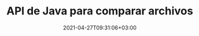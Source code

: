 ---
############################# Static ############################
layout: "product"
date: 2021-04-27T09:31:06+03:00
draft: false

product: "Comparison"
product_tag: "comparison"
platform: "Java"
platform_tag: "java"

############################# Head ############################
head_title: "API de comparación de documentos Java | Comparar texto y estilo de PDF Word Excel HTML"
head_description: "API de comparación de documentos Java para comparar y fusionar Word Excel PPTX OpenOffice, Web, PDF, AutoCAD y otros formatos de archivo. Compare documentos con seguimiento de cambios."

############################# Header ############################
title: "API de Java para comparar archivos"
description: "Cree aplicaciones Java para comparar eficazmente el contenido de los archivos en busca de diferencias en todos los formatos de archivos de imágenes y documentos estándar."
button:
    enable: true
    icon: "fas fa-arrow-down"
    label: "Descargue prueba gratis"
    link: "https://downloads.groupdocs.com/comparison/java"

############################# SubMenu ############################
submenu:
    enable: true
    
    left:
        img_alt: "GroupDocs.Comparison for Java"
        image: "https://www.groupdocs.cloud/templates/groupdocs/images/product-logos/groupdocs-comparison-java.png"
        product: "GroupDocs.Comparison"
        platform: "Java"

    middle:
        button:
            # button loop
            - link: "#overview"
              text: "Descripción general"

            # button loop
            - link: "#features"
              text: "Características"

            # button loop
            - link: "#support"
              text: "Apoyo"

            # button loop
            - link: "https://products.groupdocs.app/comparison"
              text: "Demo en vivo"

            # button loop
            - link: "https://purchase.groupdocs.com/pricing/comparison/java"
              text: "Precios"

    right:
        link_download: "https://downloads.groupdocs.com/comparison"
        link_learn: "https://docs.groupdocs.com/comparison/java/"
        link_buy: "https://purchase.groupdocs.com"

############################# Overview ############################
overview:
    enable: true
    example_image: "/comparison/comparison-example.webp"
    content: |
      
    more_overview:
      # more_overview_loop
      - title: "¿Qué es GroupDocs.Comparison for Java"
        content: "GroupDocs.Comparison for Java es la API más flexible y fácil de usar para ayudarle a desarrollar aplicaciones de comparación de documentos en el entorno Java. El verificador de diferencias y la API de combinación de documentos le permiten detectar cambios y diferencias en el contenido, así como en el estilo del texto, entre formatos de documentos similares."

      # more_overview_loop
      - title: "Formatos admitidos"
        content: "La biblioteca GroupDocs.Comparison admite la detección de diferencias tanto en el contenido como en el estilo del texto entre formatos populares de imágenes y documentos, como PDF, HTML, correo electrónico Outlook, documentos de Microsoft Office Word, hojas de cálculo de Excel, presentaciones de PowerPoint, Onenote, diagramas de Visio, textos, png. , imágenes gif y bmp, así como cientos de otros formatos."
        
      # more_overview_loop
      - title: "Capacidades de comparación"
        content: "La comparación se puede realizar para detectar cambios en el contenido de palabras, párrafos, tablas o gráficos y sus estilos, y le proporcionará un documento de comparación que enumera un resumen de las diferencias, su número y tipo de pertenencia. GroupDocs.Comparison for Java puede extraer fácilmente información básica sobre el documento fuente, comparar y guardar documentos simples, cifrados y protegidos con contraseña de varios formatos a través de un archivo o flujo de datos."
        
      # more_overview_loop
      - title: "Documentación y ejemplos"
        content: "Ya existe mucha documentación sobre el uso de la biblioteca de comparación en diferentes plataformas con ejemplos de código, por lo que no tiene que pensar mucho en cómo trabajar con GroupDocs.Comparison para la API Java en su aplicación."
        
      # more_overview_loop
      - title: "Compatibilidad"
        content: "GroupDocs.Comparison for Java no requiere la instalación de ningún software externo en el sistema. Es compatible con todas las versiones de Java y admite sistemas operativos populares (Windows, Linux, MacOS) capaces de ejecutar el entorno de ejecución Java."
    examples:
      enable: true
      
    more_feature:
      # more_feature_loop
      - title: "Compare documentos fácilmente usando la API de Java"
        content: |
          A través de la API GroupDocs.Comparison for Java puede comparar fácilmente documentos de formatos admitidos para encontrar diferencias entre ellos. El siguiente ejemplo muestra cómo comparar dos documentos de Microsoft Word usando Java:
          
          ```java
          try (Comparer comparer = new Comparer("D:\\source.pdf")) {
              comparer.add("D:\\target.pdf");
              comparer.compare("D:\\result.pdf");
          }
          ```
      # more_feature_loop
      - title: "Especificar nivel de detalle de comparación"
        content: "GroupDocs.Comparison for Java le permite comparar documentos en tres niveles de profundidad. Puede configurar la intensidad de la comparación para que sea baja (compare el texto palabra por palabra con una precisión para la cuadrícula de imágenes = 50), media (compare el texto carácter por carácter con una precisión para la cuadrícula de imágenes = 100) o alta (compare el texto carácter por carácter con precisión para las imágenes). cuadrícula = 150)."

      # more_feature_loop
      - title: "Comparar estilo de texto"
        content: "Junto con el contenido del documento, la API GroupDocs.Comparison for Java también permite comparar el estilo del texto.

        El nombre de la fuente, el tamaño, el color, el estilo (negrita, cursiva, subrayado, versalitas e hipervínculos) y, si corresponde, el color inferior, también se pueden comparar para comprobar la diferencia entre los documentos comparados, mientras se comparan las palabras y los caracteres.  

        Para comparar párrafos, también se pueden comparar la alineación, la sangría (sangría izquierda, sangría derecha), el espaciado (espacio después, espacio antes), la sangría de la primera línea y el interlineado.  

        De manera similar, cuando corresponda, también se pueden comparar otras secciones de una página a través de la API GroupDocs.Comparison for Java. Las secciones incluyen la distancia del pie de página, los márgenes de la página (izquierdo, derecho, superior e inferior), la altura de la página, la orientación de la página, el color del borde y el ancho de la línea."
      
    tabs:
      enable: true
      
      ## TAB ONE ##
      tab_one:
        description: |
          A continuación se muestra una descripción general de GroupDocs.Comparison for Java:
      
        right:
          enable: true
          icon: "fab fa-html5"
          title: "Descripción general"
          content: |
            * Comparar contenidos y estilos
            * Obtener resumen comparativo
            * Aceptar/Rechazar cambios en Word
            * Fusionar y comparar 3 archivos de Word
            * Soporte para transmisiones
            * Detección de tipo de archivo a través de Stream
            * Comparar archivos protegidos
            * Comparar archivos cifrados
            * Guardar comparación como imagen
            * Comparar página específica en Word
            * Comparar marca de agua en PDF
            * Aplicar/Descartar cambios
      
      ## TAB TWO ##
      tab_two:
        description: |
          GroupDocs.Comparison for Java admite todos los [formatos de archivos de documentos](https://docs.groupdocs.com/comparison/java/supported-document-formats/) populares, incluidos: Microsoft Office, imágenes, diagramas y muchos otros. .
        left:
          enable: true
          table:
            # table loop
            - title: "Microsoft Office"
              content: |
                * **Word:** [DOC](https://products.groupdocs.com/comparison/java/doc/), [DOCX](https://products.groupdocs.com/comparison/java/docx/), [DOCM](https://products.groupdocs.com/comparison/java/docm/), [DOT](https://products.groupdocs.com/comparison/java/dot/), [DOTX](https://products.groupdocs.com/comparison/java/dotx/), [DOTM](https://products.groupdocs.com/comparison/java/dotm/), [RTF](https://products.groupdocs.com/comparison/java/rtf/), [TXT](https://products.groupdocs.com/comparison/java/txt/)
                * **Excel:** [XLS](https://products.groupdocs.com/comparison/java/xls/), [XLSX](https://products.groupdocs.com/comparison/java/xlsx/), [XLSM](https://products.groupdocs.com/comparison/java/xlsm/), [XLSB](https://products.groupdocs.com/comparison/java/xlsb/), [XLTM](https://products.groupdocs.com/comparison/java/xltm/), [XLT](https://products.groupdocs.com/comparison/java/xlt/), [XLTM](https://products.groupdocs.com/comparison/java/xltm/), [XLTX](https://products.groupdocs.com/comparison/java/xltx/), [XLAM](https://products.groupdocs.com/comparison/java/xlam/), [SXC](https://products.groupdocs.com/comparison/java/sxc/), [SpreadsheetML](https://products.groupdocs.com/comparison/java/xml/)
                * **PowerPoint:** [PPT](https://products.groupdocs.com/comparison/java/ppt/), [PPTX](https://products.groupdocs.com/comparison/java/pptx/), [PPS](https://products.groupdocs.com/comparison/java/pps/), [PPSX](https://products.groupdocs.com/comparison/java/ppsx/), [PPSM](https://products.groupdocs.com/comparison/java/ppsm/), [POT](https://products.groupdocs.com/comparison/java/pot/), [POTM](https://products.groupdocs.com/comparison/java/potm/), [POTX](https://products.groupdocs.com/comparison/java/potx/), [PPTM](https://products.groupdocs.com/comparison/java/pptm/)
                * **Visio:** [VSD](https://products.groupdocs.com/comparison/java/vsd/), [VDX](https://products.groupdocs.com/comparison/java/vdx/), [VSS](https://products.groupdocs.com/comparison/java/vss/), [VSSX](https://products.groupdocs.com/comparison/java/vssx/), [VSX](https://products.groupdocs.com/comparison/java/vsx/), [VST](https://products.groupdocs.com/comparison/java/vst/), [VSTX](https://products.groupdocs.com/comparison/java/vstx/), [VTX](https://products.groupdocs.com/comparison/java/vtx/), [VSDX](https://products.groupdocs.com/comparison/java/vsdx/), [VDW](https://products.groupdocs.com/comparison/java/vdw/), [VSTM](https://products.groupdocs.com/comparison/java/vstm/), [VSSM](https://products.groupdocs.com/comparison/java/vssm/), [VSDM](https://products.groupdocs.com/comparison/java/vsdm/)
                * **Outlook:** [MSG](https://products.groupdocs.com/comparison/java/msg/), [EML](https://products.groupdocs.com/comparison/java/eml/), [EMLX](https://products.groupdocs.com/comparison/java/emlx/), [PST](https://products.groupdocs.com/comparison/java/pst/), [OST](https://products.groupdocs.com/comparison/java/ost/)
                * **OneNote:** [ONE](https://products.groupdocs.com/comparison/java/one/)

        right:
          enable: true
          table:
            # table loop
            - title: "Otros formatos"
              content: |
                * **Lenguajes de programación**: [CS](https://products.groupdocs.com/comparison/java/cs/), [Java](https://products.groupdocs.com/comparison/java/java/), [CPP](https://products.groupdocs.com/comparison/java/cpp/), [JS](https://products.groupdocs.com/comparison/java/js/), [PY](https://products.groupdocs.com/comparison/java/py/), [RB](https://products.groupdocs.com/comparison/java/rb/), [PL](https://products.groupdocs.com/comparison/java/pl/), [ASM](https://products.groupdocs.com/comparison/java/asm/), [GROOVY](https://products.groupdocs.com/comparison/java/groovy/), [JSON](https://products.groupdocs.com/comparison/java/json/), [PHP](https://products.groupdocs.com/comparison/java/php/), [SQL](https://products.groupdocs.com/comparison/java/sql/), [LOG](https://products.groupdocs.com/comparison/java/log/), [DIFF](https://products.groupdocs.com/comparison/java/diff/), [LESS](https://products.groupdocs.com/comparison/java/less/), [SCALA](https://products.groupdocs.com/comparison/java/scala/)
                * **OpenDocument**: [ODT](https://products.groupdocs.com/comparison/java/odt/), [OTT](https://products.groupdocs.com/comparison/java/ott/), [ODS](https://products.groupdocs.com/comparison/java/ods/), [ODP](https://products.groupdocs.com/comparison/java/odp/), [OTP](https://products.groupdocs.com/comparison/java/otp/)
                * **Portable**: [PDF](https://products.groupdocs.com/comparison/java/pdf/), [MOBI](https://products.groupdocs.com/comparison/java/mobi/)
                * **AutoCAD**: [DXF](https://products.groupdocs.com/comparison/java/dxf/), [DWG](https://products.groupdocs.com/comparison/java/dwg/)
                * **Email**: [EML](https://products.groupdocs.com/comparison/java/eml/), [EMLX](https://products.groupdocs.com/comparison/java/emlx/), [MSG](https://products.groupdocs.com/comparison/java/msg/)
                * **Images**: [JPEG](https://products.groupdocs.com/comparison/java/jpeg/), [BMP](https://products.groupdocs.com/comparison/java/bmp/), [PNG](https://products.groupdocs.com/comparison/java/png/), [GIF](https://products.groupdocs.com/comparison/java/gif/), [DCM](https://products.groupdocs.com/comparison/java/dcm/), [DICOM](https://products.groupdocs.com/comparison/java/dicom/), [DjVu](https://products.groupdocs.com/comparison/java/djvu/)
                * **Web**: [HTM](https://products.groupdocs.com/comparison/java/htm/), [HTML](https://products.groupdocs.com/comparison/java/html/), [MHTML](https://products.groupdocs.com/comparison/java/mhtml/)
                * **Text**: [TXT](https://products.groupdocs.com/comparison/java/txt/)

      ## TAB THREE ##
      tab_three:
        description: |
          GroupDocs.Comparison for Java admite los siguientes sistemas operativos, marcos y administradores de paquetes:
      
        left:
          enable: true
          table:
            # table loop
            - icon: "fab fa-windows"
              title: "Sistemas operativos"
              content: |
                * Microsoft Windows Desktop
                * Microsoft Windows Server
                * Linux
                * MacOS

            # table loop
            - icon: "fas fa-code"
              title: "Marcos soportados"
              content: |
                * Java 7 (1.7) o mas alto

        right:
          enable: true
          table:
            
            # table loop
            - icon: "fas fa-cogs"
              title: "Entornos de desarrollo"
              content: |
                * NetBeans
                * IntelliJ IDEA
                * Eclipse
            # table loop
            - icon: "fas fa-tools"
              title: "Construir herramienta de automatización"
              content: |
                * Maven

############################# Features ############################
features:
    enable: true
    title: "Funciones de GroupDocs.Comparison for Java"

    feature:
      # feature loop
      - icon: "fas fa-copy"
        content: "[Compare e identifique cambios tanto en el contenido como en el estilo del texto](https://docs.groupdocs.com/comparison/java/compare-documents/)"

      # feature loop
      - icon: "fas fa-eye"
        content: "[Guardar lista de comparación resumida sobre documentos comparados](https://docs.groupdocs.com/comparison/java/get-extended-information-on-the-summary-page/)"

      # feature loop
      - icon: "fas fa-bolt"
        content: "[Comparar páginas específicas de documentos de Word](https://docs.groupdocs.com/comparison/java/accept-or-reject-detected-changes/)"
      
      # feature loop
      - icon: "fas fa-file-powerpoint"
        content: "[Combine hasta 3 archivos de Microsoft Word para compararlos con soporte para “Seguimiento de cambios”](https://docs.groupdocs.com/comparison/java/compare-multiple-documents-with-specific-compare-settings/)"

      # feature loop
      - icon: "fas fa-code"
        content: "[Detecte fácilmente qué cambios provienen de qué documento durante la comparación](https://docs.groupdocs.com/comparison/java/get-list-of-changes/)"

      # feature loop
      - icon: "fas fa-cloud"
        content: "[Soporte para leer documentos de origen y enviar documentos resultantes a través de Streams](https://docs.groupdocs.com/comparison/java/load-file-from-stream/)"

      # feature loop
      - icon: "fas fa-remove-format"
        content: "[Detectar el tipo de formato de archivo mientras se obtiene de la secuencia](https://docs.groupdocs.com/comparison/java/get-file-info/)"

      # feature loop
      - icon: "fas fa-comment-slash"
        content: "[Comparar documentos protegidos por contraseña](https://docs.groupdocs.com/comparison/java/load-password-protected-documents/)"

      # feature loop
      - icon: "fas fa-location-arrow"
        content: "[Guardar el resultado de la comparación como imagen](https://docs.groupdocs.com/comparison/java/generate-document-pages-preview/)"

      # feature loop
      - icon: "fas fa-border-all"
        content: "[Compara diferentes formatos de archivo como imagen](https://docs.groupdocs.com/comparison/java/generate-document-pages-preview/)"

      # feature loop
      - icon: "fas fa-wrench"
        content: "[Comparar marcas de agua en documentos PDF](https://docs.groupdocs.com/comparison/java/how-to-spot-photos-differences-in-java-or-kotlin/)"

      # feature loop
      - icon: "fas fa-columns"
        content: "[Compare documentos de un archivo o secuencia y envíe el documento resultante mediante secuencia o archivo](https://docs.groupdocs.com/comparison/java/load-file-from-stream/)"

      # feature loop
      - icon: "fas fa-file-word"
        content: "[Aceptar o descartar cambios después de comparar archivos Word, PDF o Excel](https://docs.groupdocs.com/comparison/java/accept-or-reject-detected-changes/)"

      # feature loop
      - icon: "fas fa-envelope"
        content: "[Comparar documentos cifrados mediante archivo o secuencia](https://docs.groupdocs.com/comparison/java/load-file-from-stream/)"

      # feature loop
      - icon: "fas fa-print"
        content: "[Opción de licencia medida para operaciones de comparación](https://docs.groupdocs.com/comparison/java/evaluation-limitations-and-licensing-of-groupdocs-comparison/)"

      # feature loop
      - icon: "fas fa-file-archive"
        content: "[Resalte texto para cambios marcados al comparar documentos PDF, Word, Excel, PowerPoint y Note](https://docs.groupdocs.com/comparison/java/customize-changes-styles/)"

      # feature loop
      - icon: "fas fa-lock"
        content: "[Calcule las coordenadas correctas de los cambios en PDF, diapositivas y diagramas de PowerPoint](https://docs.groupdocs.com/comparison/java/get-changes-coordinates/)"

      # feature loop
      - icon: "fas fa-file-code"
        content: "[Compare varios (más de dos) documentos PDF, Excel, OneNote, diagramas, correos electrónicos y de texto](https://docs.groupdocs.com/comparison/java/compare-multiple-documents/)"
      
      # feature loop
      - icon: "fas fa-fill-drip"
        content: "[Comparar encabezado y pie de página de formatos de archivo admitidos](https://docs.groupdocs.com/comparison/net/how-to-select-options-for-flexible-comparing/)"

      # feature loop
      - icon: "fas fa-file-excel"
        content: "[Compare documentos y guarde páginas de documentos de diferentes formatos como imágenes](https://docs.groupdocs.com/comparison/java/generate-document-pages-preview/)"


############################# Support ############################
support:
    enable: true

############################# Solutions ############################
solutions:
    enable: true
    title: "GroupDocs.Comparison ofrece API de visualización de documentos para otros entornos de desarrollo populares"

    solution:
        # solution loop
        - img_alt: "GroupDocs.Comparison for .NET"
          image: "https://www.groupdocs.cloud/templates/groupdocs/images/product-logos/groupdocs-comparison-net.png"
          product: "GroupDocs.Comparison"
          platform: ".NET"
          link: "/comparison/net/"

############################# Back to top ###############################
back_to_top:
  enable: true
---